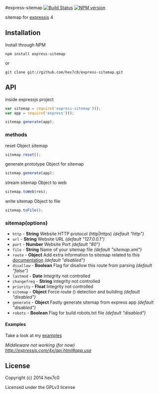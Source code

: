 #express-sitemap [![Build Status](https://travis-ci.org/hex7c0/express-sitemap.svg?branch=master)](https://travis-ci.org/hex7c0/express-sitemap) [![NPM version](https://badge.fury.io/js/express-sitemap.svg)](http://badge.fury.io/js/express-sitemap)

sitemap for [expressjs](http://expressjs.com/) 4

## Installation

Install through NPM

```
npm install express-sitemap
```
or
```
git clone git://github.com/hex7c0/express-sitemap.git
```

## API

inside expressjs project
```js
var sitemap = require('express-sitemap')();
var app = require('express')();

sitemap.generate(app);
```

### methods

reset Object sitemap
```js
sitemap.reset();
```

generate prototype Object for sitemap
```js
sitemap.generate(app);
```

stream sitemap Object to web
```js
sitemap.toWeb(res);
```

write sitemap Object to file
```js
sitemap.toFile();
```

### sitemap(options)

 - `http` - **String** Website HTTP protocol (http|https) *(default "http")*
 - `url` - **String** Website URL *(default "127.0.0.1")*
 - `port` - **Number** Website Port *(default "80")*
 - `file` - **String** Name of your sitemap file *(default "sitemap.xml")*
 - `route` - **Object** Add extra information to sitemap related to this [documentation](http://www.sitemaps.org/protocol.html#xmlTagDefinitions) *(default "disabled")*
  - `disallow` - **Boolean** Flag for disallow this route from parsing *(default "false")*
  - `lastmod` - **Date** Integrity not controlled
  - `changefreq` - **String** Integrity not controlled
  - `priority` - **Float** Integrity not controlled
 - `sitemap` - **Object** Force route (<loc>) detection and building *(default "disabled")*
 - `generate` - **Object** Fastly generate sitemap from express app *(default "disabled")*
 - `robots` - **Boolean** Flag for build robots.txt file *(default "disabled")*

#### Examples

Take a look at my [examples](https://github.com/hex7c0/express-sitemap/tree/master/examples)

_Middleware not working (for now) http://expressjs.com/4x/api.html#app.use_

## License
Copyright (c) 2014 hex7c0

Licensed under the GPLv3 license
